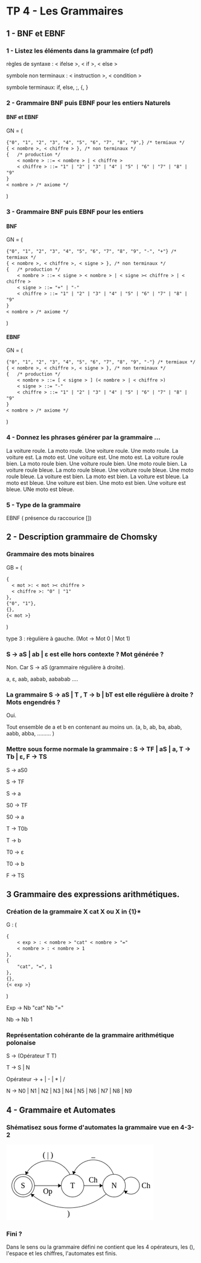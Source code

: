 # TP 4 - Les Grammaires

## 1 - BNF et EBNF

### 1 - Listez les éléments dans la grammaire (cf pdf)

règles de syntaxe : < ifelse >, < if >, < else >

symbole non terminaux : < instruction >, < condition >

symbole terminaux:  if, else, ;, {, }

### 2 - Grammaire BNF puis EBNF pour les entiers Naturels

#### BNF et EBNF

GN = (

    {"0", "1", "2", "3", "4", "5", "6", "7", "8", "9",} /* termiaux */
    { < nombre >, < chiffre > }, /* non terminaux */
    {   /* production */
        < nombre > ::= < nombre > | < chiffre >
        < chiffre > ::= "1" | "2" | "3" | "4" | "5" | "6" | "7" | "8" | "9"
    }
    < nombre > /* axiome */

)

### 3 - Grammaire BNF puis EBNF pour les entiers

#### BNF

GN = (

    {"0", "1", "2", "3", "4", "5", "6", "7", "8", "9", "-", "+"} /* termiaux */
    { < nombre >, < chiffre >, < signe > }, /* non terminaux */
    {   /* production */
        < nombre > ::= < signe > < nombre > | < signe >< chiffre > | < chiffre >
        < signe > ::= "+" | "-"
        < chiffre > ::= "1" | "2" | "3" | "4" | "5" | "6" | "7" | "8" | "9"
    }
    < nombre > /* axiome */

)

#### EBNF

GN = (

    {"0", "1", "2", "3", "4", "5", "6", "7", "8", "9", "-"} /* termiaux */
    { < nombre >, < chiffre >, < signe > }, /* non terminaux */
    {   /* production */
        < nombre > ::= [ < signe > ] (< nombre > | < chiffre >)
        < signe > ::= "-"
        < chiffre > ::= "1" | "2" | "3" | "4" | "5" | "6" | "7" | "8" | "9"
    }
    < nombre > /* axiome */

)

### 4 - Donnez les phrases générer par la grammaire ... 

La voiture roule. La moto roule. Une voiture roule. Une moto roule. La voiture est. La moto est. Une voiture est. Une moto est.
La voiture roule bien. La moto roule bien. Une voiture roule bien. Une moto roule bien. La voiture roule bleue. La moto roule bleue. Une voiture roule bleue. Une moto roule bleue.
La voiture est bien. La moto est bien. La voiture est bleue. La moto est bleue. Une voiture est bien. Une moto est bien. Une voiture est bleue. UNe moto est bleue.

### 5 - Type de la grammaire

EBNF ( présence du raccourice [])

## 2 - Description grammaire de Chomsky

### Grammaire des mots binaires

GB = (

    {
      < mot >: < mot >< chiffre >
      < chiffre >: "0" | "1"
    },
    {"0", "1"},
    {},
    {< mot >}

)

type 3 : règulière à gauche. (Mot -> Mot 0 | Mot 1)

### S -> aS | ab | ε est elle hors contexte ? Mot générée ?

Non. Car S -> aS (grammaire régulière à droite).

a, ε, aab, aabab, aababab ....

### La grammaire S -> aS | T , T -> b | bT est elle régulière à droite ? Mots engendrés ?

Oui.

Tout ensemble de a et b en contenant au moins un. (a, b, ab, ba, abab, aabb, abba, ......... )

### Mettre sous forme normale la grammaire : S -> TF | aS | a, T -> Tb | ε, F -> TS

S -> aS0

S -> TF

S -> a

S0 -> TF

S0 -> a

T -> T0b

T -> b

T0 -> ε

T0 -> b

F -> TS

## 3 Grammaire des expressions arithmétiques.

### Création de la grammaire X cat X ou X in {1}\*

G : (

    {
        < exp > : < nombre > "cat" < nombre > "="
        < nombre > : < nombre > 1
    },
    {
        "cat", "=", 1
    },
    {},
    {< exp >}

)

Exp -> Nb "cat" Nb "="

Nb -> Nb 1

### Représentation cohérante de la grammaire arithmétique polonaise

S -> (Opérateur T T)

T -> S | N

Opérateur -> + | - | * | /

N -> N0 | N1 | N2 | N3 | N4 | N5 | N6 | N7 | N8 | N9


## 4 - Grammaire et Automates

### Shématisez sous forme d'automates la grammaire vue en 4-3-2

![](images/automates_syntaxe_polonaise.png)

### Fini ?

Dans le sens ou la grammaire défini ne contient que les 4 opérateurs, les (), l'espace et les chiffres, l'automates est finis.
